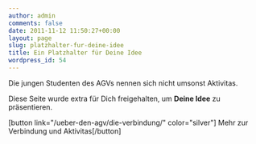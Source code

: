```yaml
---
author: admin
comments: false
date: 2011-11-12 11:50:27+00:00
layout: page
slug: platzhalter-fur-deine-idee
title: Ein Platzhalter für Deine Idee
wordpress_id: 54
---
```


Die jungen Studenten des AGVs nennen sich nicht umsonst Aktivitas.

Diese Seite wurde extra für Dich freigehalten, um **Deine Idee** zu präsentieren.

[button link="/ueber-den-agv/die-verbindung/" color="silver"] Mehr zur Verbindung und Aktivitas[/button]
